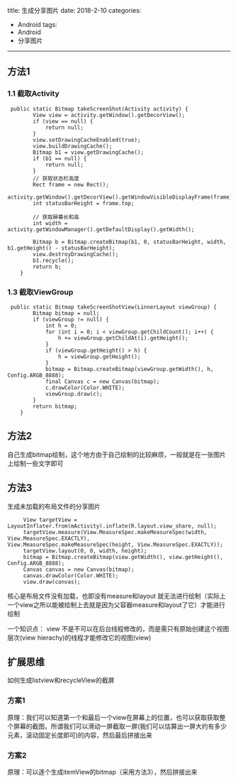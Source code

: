 title: 生成分享图片
date: 2018-2-10 
categories:
- Android
tags:
- Android
- 分享图片

---


## 方法1
### 1.1 截取Activity  

     public static Bitmap takeScreenShot(Activity activity) {
            View view = activity.getWindow().getDecorView();
            if (view == null) {
                return null;
            }
            view.setDrawingCacheEnabled(true);
            view.buildDrawingCache();
            Bitmap b1 = view.getDrawingCache();
            if (b1 == null) {
                return null;
            }
            // 获取状态栏高度
            Rect frame = new Rect();
            activity.getWindow().getDecorView().getWindowVisibleDisplayFrame(frame);
            int statusBarHeight = frame.top;

            // 获取屏幕长和高
            int width = activity.getWindowManager().getDefaultDisplay().getWidth();

            Bitmap b = Bitmap.createBitmap(b1, 0, statusBarHeight, width, b1.getHeight() - statusBarHeight);
            view.destroyDrawingCache();
            b1.recycle();
            return b;
        }

### 1.3 截取ViewGroup

     public static Bitmap takeScreenShotView(LinnerLayout viewGroup) {
            Bitmap bitmap = null;
            if (viewGroup != null) {
                int h = 0;
                for (int i = 0; i < viewGroup.getChildCount(); i++) {
                    h += viewGroup.getChildAt(i).getHeight();
                }
                if (viewGroup.getHeight() > h) {
                    h = viewGroup.getHeight();
                }
                bitmap = Bitmap.createBitmap(viewGroup.getWidth(), h, Config.ARGB_8888);
                final Canvas c = new Canvas(bitmap);
                c.drawColor(Color.WHITE);
                viewGroup.draw(c);
            }
            return bitmap;
        }

## 方法2  
自己生成bitmap绘制，这个地方由于自己绘制的比较麻烦，一般就是在一张图片上绘制一些文字即可





## 方法3
生成未加载的布局文件的分享图片


         View targetView = LayoutInflater.from(mActivity).inflate(R.layout.view_share, null);
         targetView.measure(View.MeasureSpec.makeMeasureSpec(width, View.MeasureSpec.EXACTLY),      View.MeasureSpec.makeMeasureSpec(height, View.MeasureSpec.EXACTLY));
         targetView.layout(0, 0, width, height);
         bitmap = Bitmap.createBitmap(view.getWidth(), view.getHeight(), Config.ARGB_8888);
         Canvas canvas = new Canvas(bitmap);
         canvas.drawColor(Color.WHITE);
         view.draw(canvas);

核心是布局文件没有加载，也即没有measure和layout 就无法进行绘制（实际上一个view之所以能被绘制上去就是因为父容器measure和layout了它）才能进行绘制

一个知识点： view 不是不可以在后台线程修改的，而是需只有原始创建这个视图层次(view hierachy)的线程才能修改它的视图(view)


## 扩展思维  
如何生成listview和recycleView的截屏   
### 方案1 
原理：我们可以知道第一个和最后一个view在屏幕上的位置，也可以获取获取整个屏幕的截图，所谓我们可以滑动一屏截取一屏(我们可以估算出一屏大约有多少元素，滚动固定长度即可)的内容，然后最后拼接出来  

### 方案2
原理：可以逐个生成itemView的bitmap（采用方法3），然后拼接出来

